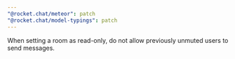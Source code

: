 ```yaml
---
"@rocket.chat/meteor": patch
"@rocket.chat/model-typings": patch
---
```


When setting a room as read-only, do not allow previously unmuted users to send messages.
